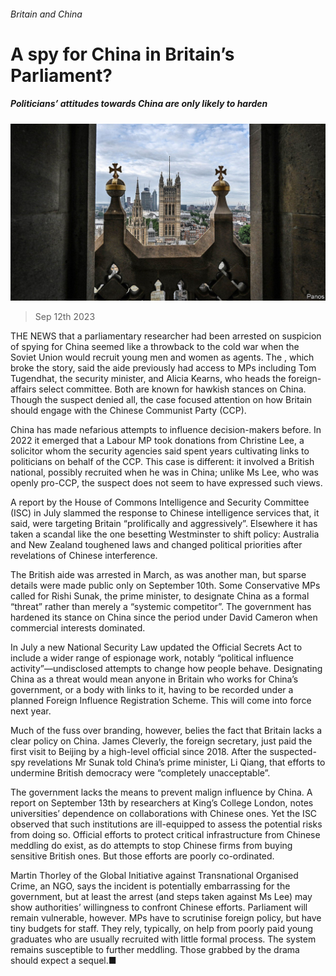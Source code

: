 ###### Britain and China

# A spy for China in Britain’s Parliament? 

##### Politicians’ attitudes towards China are only likely to harden 

![image](images/20230916_BRP502.jpg) 

> Sep 12th 2023 

THE NEWS that a parliamentary researcher had been arrested on suspicion of spying for China seemed like a throwback to the cold war when the Soviet Union would recruit young men and women as agents. The , which broke the story, said the aide previously had access to MPs including Tom Tugendhat, the security minister, and Alicia Kearns, who heads the foreign-affairs select committee. Both are known for hawkish stances on China. Though the suspect denied all, the case focused attention on how Britain should engage with the Chinese Communist Party (CCP).

China has made nefarious attempts to influence decision-makers before. In 2022 it emerged that a Labour MP took donations from Christine Lee, a solicitor whom the security agencies said spent years cultivating links to politicians on behalf of the CCP. This case is different: it involved a British national, possibly recruited when he was in China; unlike Ms Lee, who was openly pro-CCP, the suspect does not seem to have expressed such views.

A report by the House of Commons Intelligence and Security Committee (ISC) in July slammed the response to Chinese intelligence services that, it said, were targeting Britain “prolifically and aggressively”. Elsewhere it has taken a scandal like the one besetting Westminster to shift policy: Australia and New Zealand toughened laws and changed political priorities after revelations of Chinese interference.

The British aide was arrested in March, as was another man, but sparse details were made public only on September 10th. Some Conservative MPs called for Rishi Sunak, the prime minister, to designate China as a formal “threat” rather than merely a “systemic competitor”. The government has hardened its stance on China since the period under David Cameron when commercial interests dominated.

In July a new National Security Law updated the Official Secrets Act to include a wider range of espionage work, notably “political influence activity”—undisclosed attempts to change how people behave. Designating China as a threat would mean anyone in Britain who works for China’s government, or a body with links to it, having to be recorded under a planned Foreign Influence Registration Scheme. This will come into force next year. 

Much of the fuss over branding, however, belies the fact that Britain lacks a clear policy on China. James Cleverly, the foreign secretary, just paid the first visit to Beijing by a high-level official since 2018. After the suspected-spy revelations Mr Sunak told China’s prime minister, Li Qiang, that efforts to undermine British democracy were “completely unacceptable”.

The government lacks the means to prevent malign influence by China. A report on September 13th by researchers at King’s College London, notes universities’ dependence on collaborations with Chinese ones. Yet the ISC observed that such institutions are ill-equipped to assess the potential risks from doing so. Official efforts to protect critical infrastructure from Chinese meddling do exist, as do attempts to stop Chinese firms from buying sensitive British ones. But those efforts are poorly co-ordinated.

Martin Thorley of the Global Initiative against Transnational Organised Crime, an NGO, says the incident is potentially embarrassing for the government, but at least the arrest (and steps taken against Ms Lee) may show authorities’ willingness to confront Chinese efforts. Parliament will remain vulnerable, however. MPs have to scrutinise foreign policy, but have tiny budgets for staff. They rely, typically, on help from poorly paid young graduates who are usually recruited with little formal process. The system remains susceptible to further meddling. Those grabbed by the drama should expect a sequel.■



